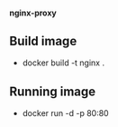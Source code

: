 #### nginx-proxy

## Build image

* docker build -t nginx .

## Running image

* docker run -d -p 80:80
